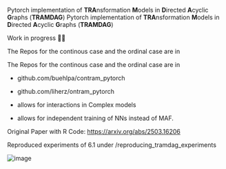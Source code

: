 Pytorch implementation of **TRA**nsformation **M**odels in **D**irected **A**cyclic **G**raphs (**TRAMDAG**)
Pytorch implementation of **TRA**nsformation **M**odels in **D**irected **A**cyclic **G**raphs (**TRAMDAG**)

Work in progress 🔧👷

The Repos for the continous case and the ordinal case are in 

The Repos for the continous case and the ordinal case are in 

- github.com/buehlpa/contram_pytorch
- github.com/liherz/ontram_pytorch






-  allows for interactions in Complex models
  
- allows for independent training of NNs instead of MAF.


Original Paper with R Code: https://arxiv.org/abs/2503.16206

Reproduced experiments of 6.1 under /reproducing_tramdag_experiments

![image](https://github.com/user-attachments/assets/c3396efd-bc30-4e0b-a947-d1908a3285d0)
